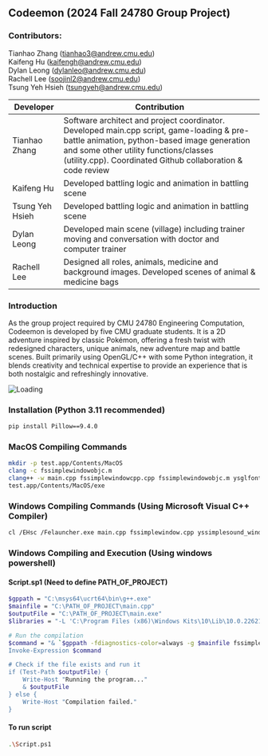 ## Codeemon (2024 Fall 24780 Group Project)

### Contributors: 
Tianhao Zhang (tianhao3@andrew.cmu.edu)  
Kaifeng Hu (kaifengh@andrew.cmu.edu)  
Dylan Leong (dylanleo@andrew.cmu.edu)  
Rachell Lee (soojinl2@andrew.cmu.edu)  
Tsung Yeh Hsieh (tsungyeh@andrew.cmu.edu)  

| Developer | Contribution |
|----------|----------|
| Tianhao Zhang    | Software architect and project coordinator. Developed main.cpp script, game-loading & pre-battle animation, python-based image generation and some other utility functions/classes (utility.cpp). Coordinated Github collaboration & code review|
| Kaifeng Hu    | Developed battling logic and animation in battling scene |
| Tsung Yeh Hsieh    | Developed battling logic and animation in battling scene    |
| Dylan Leong    | Developed main scene (village) including trainer moving and conversation with doctor and computer trainer |
| Rachell Lee    | Designed all roles, animals, medicine and background images. Developed scenes of animal & medicine bags  |

### Introduction
As the group project required by CMU 24780 Engineering Computation, Codeemon is developed by five CMU graduate students. It is a 2D adventure inspired by classic Pokémon, offering a fresh twist with redesigned characters, unique animals, new adventure map and battle scenes. Built primarily using OpenGL/C++ with some Python integration, it blends creativity and technical expertise to provide an experience that is both nostalgic and refreshingly innovative. 

![Loading](https://github.com/user-attachments/assets/91e9fe9a-99ff-4be5-a588-8ada27f2ce1f)


### Installation (Python 3.11 recommended)
```bash
pip install Pillow==9.4.0
```

### MacOS Compiling Commands

```bash
mkdir -p test.app/Contents/MacOS
clang -c fssimplewindowobjc.m
clang++ -w main.cpp fssimplewindowcpp.cpp fssimplewindowobjc.m ysglfontdata.c yssimplesound.cpp yssimplesound_macosx_objc.m yspng.cpp yspngenc.cpp BattleScene.cpp Medicine.cpp People.cpp Pokemon.cpp Trainer.cpp Utility.cpp -framework Cocoa -framework OpenGL -framework AVFoundation -o test.app/Contents/MacOS/exe
test.app/Contents/MacOS/exe
```

### Windows Compiling Commands (Using Microsoft Visual C++ Compiler)
```bash
cl /EHsc /Felauncher.exe main.cpp fssimplewindow.cpp yssimplesound_windows.cpp yspng.cpp yspngenc.cpp ysglfontdata.c BattleScene.cpp Medicine.cpp People.cpp Pokemon.cpp Trainer.cpp Utility.cpp /link opengl32.lib user32.lib gdi32.lib winmm.lib
```

### Windows Compiling and Execution (Using windows powershell)
#### Script.sp1 (Need to define PATH_OF_PROJECT)
```bash
$gppath = "C:\msys64\ucrt64\bin\g++.exe"
$mainfile = "C:\PATH_OF_PROJECT\main.cpp"
$outputFile = "C:\PATH_OF_PROJECT\main.exe"
$libraries = "-L 'C:\Program Files (x86)\Windows Kits\10\Lib\10.0.22621.0\um\x86' -lOpenGL32 -lgdi32 -limm32 -lglu32 -ldsound -luuid -lole32"

# Run the compilation
$command = "& `$gppath -fdiagnostics-color=always -g $mainfile fssimplewindow.cpp yssimplesound_windows.cpp BattleScene.cpp Medicine.cpp Pokemon.cpp Trainer.cpp Utility.cpp ysglfontdata.c yspng.cpp yspngenc.cpp People.cpp $libraries -o $outputFile"
Invoke-Expression $command

# Check if the file exists and run it
if (Test-Path $outputFile) {
    Write-Host "Running the program..."
    & $outputFile
} else {
    Write-Host "Compilation failed."
}

```

#### To run script
```bash
.\Script.ps1
```

